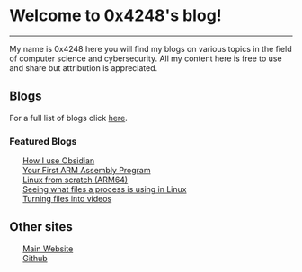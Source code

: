# Welcome to 0x4248's blog!
***
My name is 0x4248 here you will find my blogs on various topics in the field of computer science and cybersecurity. All my content here is free to use and share but attribution is appreciated.

## Blogs

For a full list of blogs click [here](https://0x4248.github.io/Blog/pages).

### Featured Blogs
<ul style="list-style-type: none;">
    <li><a href="HowIUseObsidian"><i class="bi bi-file-earmark"></i> How I use Obsidian</a>
    <li><a href="YourFirstARMAssemblyProgram"><i class="bi bi-file-earmark"></i> Your First ARM Assembly Program</a>
    <li><a href="LFS"><i class="bi bi-file-earmark"></i> Linux from scratch (ARM64)</a>
    <li><a href="SeeingWhatFilesAProcessIsUsing"><i class="bi bi-file-earmark"></i> Seeing what files a process is using in Linux</a>
    <li><a href="TurningFilesToVideos"><i class="bi bi-file-earmark"></i> Turning files into videos</a>
</ul>

## Other sites

<ul style="list-style-type: none;">
    <li><a href="/"><i class="bi bi-house-door-fill"></i> Main Website</a>
    <li><a href="https://www.github.com/0x4248"><i class="bi bi-github"></i> Github</a>
</ul>